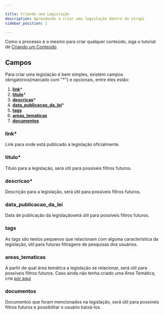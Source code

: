 ```yaml
---

title: Criando uma Legislação
description: Aprendendo a criar uma legislação dentro do strapi
sidebar_position: 1

---
```


Como o processo é o mesmo para criar qualquer conteúdo, siga o tutorial de [Criando um Conteúdo](/docs/strapi/iniciando-gerenciamento#criando-conteúdo).

## Campos

Para criar uma legislação é bem simples, existem campos obrigatórios(marcado com "*") e opcionais, entre eles estão:

1. [__link__](#link)*
2. [__titulo__](#titulo)*
3. [__descricao__](#descricao)*
4. [__data_publicacao_da_lei__](#data_publicacao_da_lei)*
5. [__tags__](#tags)
6. [__areas_tematicas__](#areas_tematicas)
7. [__documentos__](#documentos)

### link*

Link para onde está publicado a legislação oficialmente.

### titulo*

Título para a legislação, será útil para possíveis filtros futuros.

### descricao*

Descrição para a legislação, será útil para possíveis filtros futuros.

### data_publicacao_da_lei

Data de publicação da legislaçãoserá útil para possíveis filtros futuros.

### tags

As tags são textos pequenos que relacionam com alguma característica da legislação, útil para futuras filtragens de pesquisas dos usuários.

### areas_tematicas

A partir de qual área temática a legislação se relacionar, será útil para possíveis filtros futuros. Caso ainda não tenha criado uma Área Temática, crie [por aqui](/docs/strapi/area-tematica/criar)

### documentos

Documentos que foram mencionados na legislação, será útil para possíveis filtros futuros e possibilitar o usuário baixá-los.

